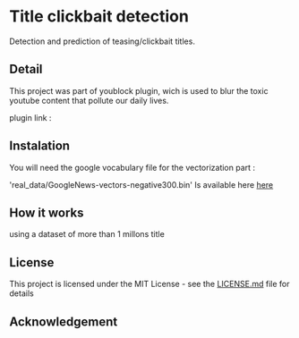 # Title clickbait detection

Detection and prediction of teasing/clickbait titles.

## Detail

This project was part of youblock plugin, wich is used to blur the toxic youtube content that pollute our daily lives.

plugin link :

## Instalation

You will need the google vocabulary file for the vectorization part :

'real_data/GoogleNews-vectors-negative300.bin' Is available here [here](https://github.com/mmihaltz/word2vec-GoogleNews-vectors)

## How it works

using a dataset of more than 1 millons title

## License

This project is licensed under the MIT License - see the [LICENSE.md](LICENSE.md) file for details

## Acknowledgement
